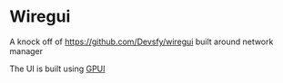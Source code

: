 # Wiregui

A knock off of https://github.com/Devsfy/wiregui built around network manager

The UI is built using [GPUI](https://www.gpui.rs/)
